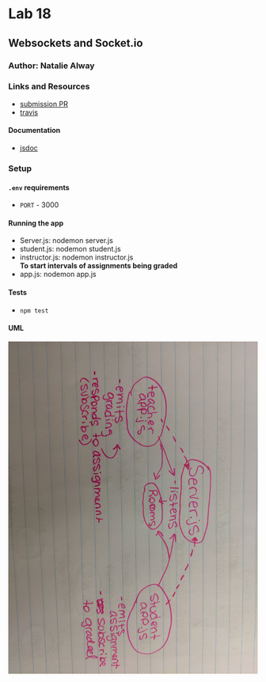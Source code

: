 # Lab 18

## Websockets and Socket.io

### Author: Natalie Alway

### Links and Resources
* [submission PR](https://github.com/nataliealway-401-advanced-javascript/lab-10/pull/1)
* [travis](https://www.travis-ci.com/nataliealway-401-advanced-javascript/lab-10)



#### Documentation
* [jsdoc]()

### Setup
#### `.env` requirements
* `PORT` - 3000

#### Running the app
* Server.js: nodemon server.js
* student.js: nodemon student.js
* instructor.js: nodemon instructor.js <br>
**To start intervals of assignments being graded**
* app.js: nodemon app.js
  
#### Tests
* `npm test`

#### UML
![UML](./assets/lab18UML.jpg)